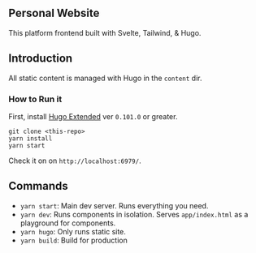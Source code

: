 ## Personal Website

This platform frontend built with Svelte, Tailwind, & Hugo. 

##  Introduction
All static content is managed with Hugo in the `content` dir. 

### How to Run it

First, install [Hugo Extended](https://gohugo.io/getting-started/installing/) ver `0.101.0` or greater. 

```
git clone <this-repo>
yarn install
yarn start
```

Check it on on `http://localhost:6979/`.


## Commands

- `yarn start`: Main dev server. Runs everything you need. 
- `yarn dev`: Runs components in isolation. Serves `app/index.html` as a playground for components. 
- `yarn hugo`: Only runs static site. 
- `yarn build`: Build for production